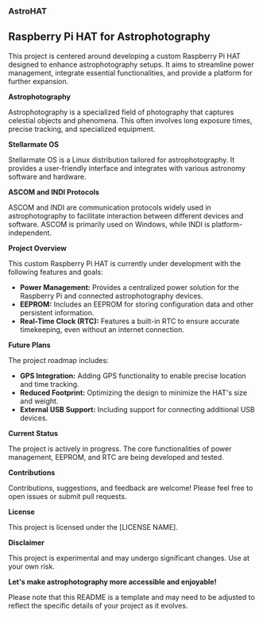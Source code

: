 ### AstroHAT
## Raspberry Pi HAT for Astrophotography

This project is centered around developing a custom Raspberry Pi HAT designed to enhance astrophotography setups. It aims to streamline power management, integrate essential functionalities, and provide a platform for further expansion.

**Astrophotography**

Astrophotography is a specialized field of photography that captures celestial objects and phenomena. This often involves long exposure times, precise tracking, and specialized equipment.

**Stellarmate OS**

Stellarmate OS is a Linux distribution tailored for astrophotography. It provides a user-friendly interface and integrates with various astronomy software and hardware.

**ASCOM and INDI Protocols**

ASCOM and INDI are communication protocols widely used in astrophotography to facilitate interaction between different devices and software. ASCOM is primarily used on Windows, while INDI is platform-independent.

**Project Overview**

This custom Raspberry Pi HAT is currently under development with the following features and goals:

* **Power Management:**  Provides a centralized power solution for the Raspberry Pi and connected astrophotography devices. 
* **EEPROM:**  Includes an EEPROM for storing configuration data and other persistent information.
* **Real-Time Clock (RTC):**  Features a built-in RTC to ensure accurate timekeeping, even without an internet connection.

**Future Plans**

The project roadmap includes:

* **GPS Integration:**  Adding GPS functionality to enable precise location and time tracking.
* **Reduced Footprint:**  Optimizing the design to minimize the HAT's size and weight.
* **External USB Support:**  Including support for connecting additional USB devices.

**Current Status**

The project is actively in progress. The core functionalities of power management, EEPROM, and RTC are being developed and tested.

**Contributions**

Contributions, suggestions, and feedback are welcome! Please feel free to open issues or submit pull requests. 

**License**

This project is licensed under the [LICENSE NAME]. 

**Disclaimer**

This project is experimental and may undergo significant changes. Use at your own risk.

**Let's make astrophotography more accessible and enjoyable!**

Please note that this README is a template and may need to be adjusted to reflect the specific details of your project as it evolves. 



